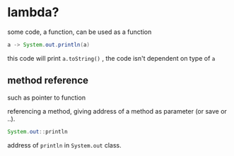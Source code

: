 # lambda?

some code, a function, can be used as a function

```java
a -> System.out.println(a)
```

this code will print `a.toString()` , the code isn't dependent  on type of `a`





## method reference 

such as pointer to function

referencing a method, giving address of a method as parameter (or save or ..). 

```java
System.out::println
```

address of `println` in `System.out` class.